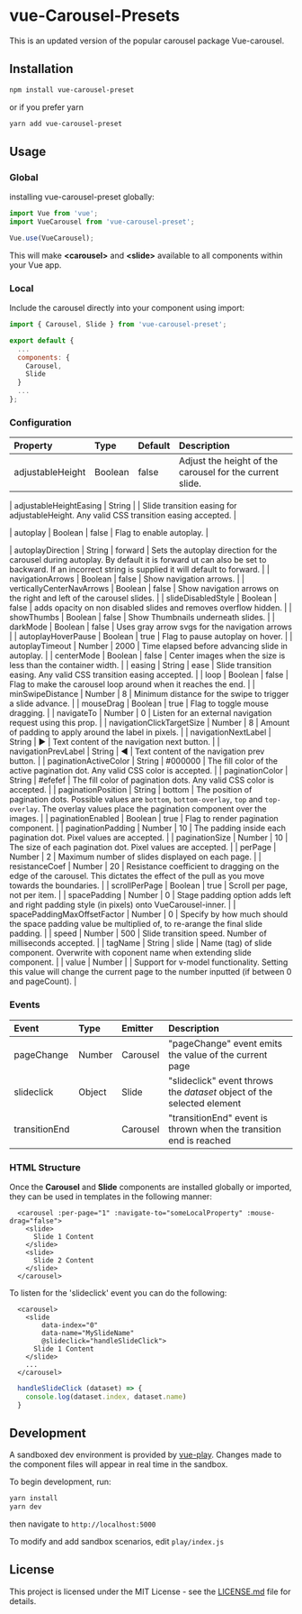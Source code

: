 # vue-Carousel-Presets

This is an updated version of the popular carousel package Vue-carousel.
## Installation

``` bash
npm install vue-carousel-preset
```

or if you prefer yarn

``` bash
yarn add vue-carousel-preset
```

## Usage

### Global

installing vue-carousel-preset globally:

``` js
import Vue from 'vue';
import VueCarousel from 'vue-carousel-preset';

Vue.use(VueCarousel);
```
This will make **&lt;carousel&gt;** and **&lt;slide&gt;** available to all components within your Vue app.

### Local

Include the carousel directly into your component using import:

``` js
import { Carousel, Slide } from 'vue-carousel-preset';

export default {
  ...
  components: {
    Carousel,
    Slide
  }
  ...
};
```

### Configuration
| Property                    | Type    | Default | Description                                                                                                                                                                                                                                                                           |
|:----------------------------|:--------|:--------|:--------------------------------------------------------------------------------------------------------------------------------------------------------------------------------------------------------------------------------------------------------------------------------------|
| adjustableHeight            | Boolean | false   | Adjust the height of the carousel for the current slide. |

| adjustableHeightEasing      | String  |         | Slide transition easing for adjustableHeight. Any valid CSS transition easing accepted. |

| autoplay                    | Boolean | false   | Flag to enable autoplay.                    |

| autoplayDirection           | String  | forward | Sets the autoplay direction for the carousel during autoplay. By default it is forward ut can also be set to backward. If an incorrect string is supplied it will default to forward. |
| navigationArrows            | Boolean | false   | Show navigation arrows.                     |
| verticallyCenterNavArrows   | Boolean | false   | Show navigation arrows on the right and left of the carousel slides.     |
| slideDisabledStyle          | Boolean | false   | adds opacity on non disabled slides and removes overflow hidden. |
| showThumbs                  | Boolean | false   | Show Thumbnails underneath slides.           |
| darkMode                    | Boolean | false   | Uses gray arrow svgs for the navigation arrows |
| autoplayHoverPause          | Boolean | true    | Flag to pause autoplay on hover.  |
| autoplayTimeout             | Number  | 2000    | Time elapsed before advancing slide in autoplay.                                                                                                                                                                                                                                      |
| centerMode                  | Boolean | false   | Center images when the size is less than the container width.                                                                                                                                                                                                                         |
| easing                      | String  | ease    | Slide transition easing. Any valid CSS transition easing accepted.                                                                                                                                                                                                                    |
| loop                        | Boolean | false   | Flag to make the carousel loop around when it reaches the end.                                                                                                                                                                                                                        |
| minSwipeDistance            | Number  | 8       | Minimum distance for the swipe to trigger a slide advance.                                                                                                                                                                                                                            |
| mouseDrag                   | Boolean | true    | Flag to toggle mouse dragging.                                                                                                                                                                                                                                                        |
| navigateTo                  | Number  | 0       | Listen for an external navigation request using this prop.                                                                                                                                                                                                                            |
| navigationClickTargetSize   | Number  | 8       | Amount of padding to apply around the label in pixels.                                                                                                                                                                                                                                |
| navigationNextLabel         | String  | ▶       | Text content of the navigation next button.                                                                                                                                                                                                                                           |
| navigationPrevLabel         | String  | ◀       | Text content of the navigation prev button.                                                                                                                                                                                                                                           |
| paginationActiveColor       | String  | #000000 | The fill color of the active pagination dot. Any valid CSS color is accepted.                                                                                                                                                                                                         |
| paginationColor             | String  | #efefef | The fill color of pagination dots. Any valid CSS color is accepted.                                                                                                                                                                                                                   |
| paginationPosition          | String  | bottom  | The position of pagination dots. Possible values are `bottom`, `bottom-overlay`, `top` and `top-overlay`. The overlay values place the pagination component over the images.                                                                                                          |
| paginationEnabled           | Boolean | true    | Flag to render pagination component.                                                                                                                                                                                                                                                  |
| paginationPadding           | Number  | 10      | The padding inside each pagination dot. Pixel values are accepted.                                                                                                                                                                                                                    |
| paginationSize              | Number  | 10      | The size of each pagination dot. Pixel values are accepted.                                                                                                                                                                                                                           |
| perPage                     | Number  | 2       | Maximum number of slides displayed on each page.                                                                                                                                                                                                                                      |
| resistanceCoef              | Number  | 20      | Resistance coefficient to dragging on the edge of the carousel. This dictates the effect of the pull as you move towards the boundaries.                                                                                                                                              |
| scrollPerPage               | Boolean | true    | Scroll per page, not per item.                                                                                                                                                                                                                                                        |
| spacePadding                | Number  | 0       | Stage padding option adds left and right padding style (in pixels) onto VueCarousel-inner.                                                                                                                                                                                            |
| spacePaddingMaxOffsetFactor | Number  | 0       | Specify by how much should the space padding value be multiplied of, to re-arange the final slide padding.                                                                                                                                                                            |
| speed                       | Number  | 500     | Slide transition speed. Number of milliseconds accepted.                                                                                                                                                                                                                              |
| tagName                     | String  | slide   | Name (tag) of slide component. Overwrite with coponent name when extending slide component.                                                                                                                                                                                           |
| value                       | Number  |         | Support for v-model functionality. Setting this value will change the current page to the number inputted (if between 0 and pageCount).                                                                                                                                               |


### Events
| Event                     | Type    | Emitter  | Description                                                                                                                                                                                                                                                                         |
|:--------------------------|:--------|:---------|:--------------------------------------------------------------------------------------------------------------------------------------------------------------------------------------------------------------------------------------------------------------------------------------|
| pageChange                | Number  | Carousel | "pageChange" event emits the value of the current page                                                                                                                                                                                                                                |
| slideclick                | Object  | Slide    | "slideclick" event throws the *dataset* object of the selected element                                                                                                                                                                                                                |
| transitionEnd             |         | Carousel | "transitionEnd" event is thrown when the transition end is reached                                                                                                                                                                                                                    |

### HTML Structure

Once the **Carousel** and **Slide** components are installed globally or imported, they can be used in templates in the following manner:

``` vue
  <carousel :per-page="1" :navigate-to="someLocalProperty" :mouse-drag="false">
    <slide>
      Slide 1 Content
    </slide>
    <slide>
      Slide 2 Content
    </slide>
  </carousel>
```

To listen for the 'slideclick' event you can do the following:

``` vue
  <carousel>
    <slide
        data-index="0"
        data-name="MySlideName"
        @slideclick="handleSlideClick">
      Slide 1 Content
    </slide>
    ...
  </carousel>
```

``` js
  handleSlideClick (dataset) => {
    console.log(dataset.index, dataset.name)
  }
```
## Development

A sandboxed dev environment is provided by [vue-play](https://github.com/vue-play/vue-play). Changes made to the component files will appear in real time in the sandbox.

To begin development, run:

``` bash
yarn install
yarn dev
```

then navigate to `http://localhost:5000`

To modify and add sandbox scenarios, edit `play/index.js`

## License

This project is licensed under the MIT License - see the [LICENSE.md](LICENSE.md) file for details.
